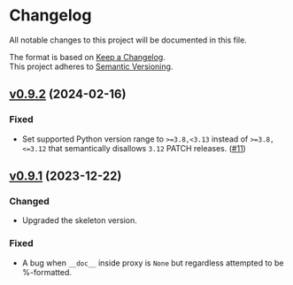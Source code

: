 # Changelog

All notable changes to this project will be documented in this file.

The format is based on [Keep a Changelog](http://keepachangelog.com/en/1.0.0/).<br/>
This project adheres to [Semantic Versioning](http://semver.org/spec/v2.0.0.html).

<!-- insertion marker -->

## [v0.9.2](https://github.com/bswck/proxyvars/tree/v0.9.2) (2024-02-16)


### Fixed

- Set supported Python version range to `>=3.8,<3.13` instead of `>=3.8,<=3.12` that semantically disallows `3.12` PATCH releases. ([#11](https://github.com/bswck/proxyvars/issues/11))


## [v0.9.1](https://github.com/bswck/proxyvars/tree/v0.9.1) (2023-12-22)


### Changed

- Upgraded the skeleton version.

### Fixed

- A bug when `__doc__` inside proxy is `None` but regardless attempted to be %-formatted.
